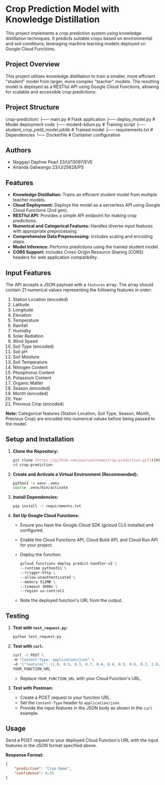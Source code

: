 # Crop Prediction Model with Knowledge Distillation

This project implements a crop prediction system using knowledge distillation techniques. It predicts suitable crops based on environmental and soil conditions, leveraging machine learning models deployed on Google Cloud Functions.


## Project Overview

This project utilizes knowledge distillation to train a smaller, more efficient "student" model from larger, more complex "teacher" models. The resulting model is deployed as a RESTful API using Google Cloud Functions, allowing for scalable and accessible crop predictions.

## Project Structure
crop-prediction/
├── main.py                        # Flask application
├── deploy_model.py                # Model deployment code
├── model4-kdum.py                # Training script
├── student_crop_yield_model.joblib # Trained model
├── requirements.txt               # Dependencies
└── Dockerfile                     # Container configuration


##  Authors
- Naggayi Daphne Pearl 23/U/13097/EVE
- Ananda Galiwango 23/U/25628/PS


## Features

- **Knowledge Distillation:** Trains an efficient student model from multiple teacher models.
- **Cloud Deployment:** Deploys the model as a serverless API using Google Cloud Functions (2nd gen).
- **RESTful API:** Provides a simple API endpoint for making crop predictions.
- **Numerical and Categorical Features:** Handles diverse input features with appropriate preprocessing.
- **Comprehensive Data Preprocessing:** Includes scaling and encoding steps.
- **Model Inference:** Performs predictions using the trained student model.
- **CORS Support:** Includes Cross-Origin Resource Sharing (CORS) headers for web application compatibility.

## Input Features

The API accepts a JSON payload with a `features` array. The array should contain 21 numerical values representing the following features in order:

1.  Station Location (encoded)
2.  Latitude
3.  Longitude
4.  Elevation
5.  Temperature
6.  Rainfall
7.  Humidity
8.  Solar Radiation
9.  Wind Speed
10. Soil Type (encoded)
11. Soil pH
12. Soil Moisture
13. Soil Temperature
14. Nitrogen Content
15. Phosphorus Content
16. Potassium Content
17. Organic Matter
18. Season (encoded)
19. Month (encoded)
20. Year
21. Previous Crop (encoded)

**Note:** Categorical features (Station Location, Soil Type, Season, Month, Previous Crop) are encoded into numerical values before being passed to the model.

## Setup and Installation

1.  **Clone the Repository:**

    ```bash
    git clone [https://github.com/yourusername/crop-prediction.git]([https://github.com/yourusername/crop-prediction.git](https://github.com/Naggayi-Daphne-Pearl/Crop-Prediction-project))
    cd crop-prediction
    ```

2.  **Create and Activate a Virtual Environment (Recommended):**

    ```bash
    python3 -m venv .venv
    source .venv/bin/activate
    ```

3.  **Install Dependencies:**

    ```bash
    pip install -r requirements.txt
    ```

4.  **Set Up Google Cloud Functions:**

    * Ensure you have the Google Cloud SDK (gcloud CLI) installed and configured.
    * Enable the Cloud Functions API, Cloud Build API, and Cloud Run API for your project.
    * Deploy the function:

        ```bash
        gcloud functions deploy predict-handler-v2 \
        --runtime python311 \
        --trigger-http \
        --allow-unauthenticated \
        --memory 512MB \
        --timeout 3600s \
        --region us-central1
        ```

    * Note the deployed function's URL from the output.

## Testing

1.  **Test with `test_request.py`:**

    ```bash
    python test_request.py
    ```

2.  **Test with `curl`:**

    ```bash
    curl -X POST \
    -H "Content-Type: application/json" \
    -d '{"features": [1.0, 0.5, 0.3, 0.7, 0.6, 0.4, 0.5, 0.6, 0.3, 2.0, 0.5, 0.6, 0.5, 0.4, 0.3, 0.4, 0.5, 1.0, 3.0, 0.8, 0.0]}' \
    YOUR_FUNCTION_URL
    ```

    * Replace `YOUR_FUNCTION_URL` with your Cloud Function's URL.

3.  **Test with Postman:**

    * Create a POST request to your function URL.
    * Set the `Content-Type` header to `application/json`.
    * Provide the input features in the JSON body as shown in the `curl` example.

## Usage

Send a POST request to your deployed Cloud Function's URL with the input features in the JSON format specified above.

**Response Format:**

```json
{
    "prediction": "Crop Name",
    "confidence": 0.95
}





